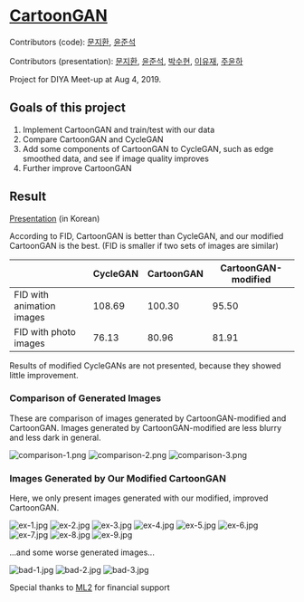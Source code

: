 # [CartoonGAN](http://openaccess.thecvf.com/content_cvpr_2018/papers/Chen_CartoonGAN_Generative_Adversarial_CVPR_2018_paper.pdf)

Contributors (code): [문지환](https://github.com/mnmjh1215), [윤준석](https://github.com/kokookok77)

Contributors (presentation): [문지환](https://github.com/mnmjh1215), [윤준석](https://github.com/kokookok77), [박수현](https://github.com/suhyunS2), [이유재](https://github.com/yujaelee), [주윤하](https://github.com/YoonHaJoo)

Project for DIYA Meet-up at Aug 4, 2019.

## Goals of this project

1. Implement CartoonGAN and train/test with our data
2. Compare CartoonGAN and CycleGAN
3. Add some components of CartoonGAN to CycleGAN, such as edge smoothed data, and see if image quality improves
4. Further improve CartoonGAN

## Result

[Presentation](./images/DIYA-meet-up-CV_2019-08-04.pdf) (in Korean)

According to FID, CartoonGAN is better than CycleGAN, and our modified CartoonGAN is the best. (FID is smaller if two sets of images are similar)

|                           | CycleGAN | CartoonGAN | CartoonGAN-modified |
|---------------------------|----------|------------|---------------------|
| FID with animation images | 108.69   | 100.30     | 95.50               |
| FID with photo images     | 76.13    | 80.96      | 81.91               |

Results of modified CycleGANs are not presented, because they showed little improvement.

### Comparison of Generated Images

These are comparison of images generated by CartoonGAN-modified and CartoonGAN. Images generated by CartoonGAN-modified are less blurry and less dark in general.

![comparison-1.png](./images/comparison-1.png)
![comparison-2.png](./images/comparison-2.png)
![comparison-3.png](./images/comparison-3.png)

### Images Generated by Our Modified CartoonGAN

Here, we only present images generated with our modified, improved CartoonGAN.

![ex-1.jpg](./images/ex-1.jpg)
![ex-2.jpg](./images/ex-2.jpg)
![ex-3.jpg](./images/ex-3.jpg)
![ex-4.jpg](./images/ex-4.jpg)
![ex-5.jpg](./images/ex-5.jpg)
![ex-6.jpg](./images/ex-6.jpg)
![ex-7.jpg](./images/ex-7.jpg)
![ex-8.jpg](./images/ex-8.jpg)
![ex-9.jpg](./images/ex-9.jpg)

...and some worse generated images...

![bad-1.jpg](./images/bad-1.jpg)
![bad-2.jpg](./images/bad-2.jpg)
![bad-3.jpg](./images/bad-3.jpg)

Special thanks to [ML2](https://github.com/kc-ml2) for financial support
